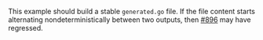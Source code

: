 This example should build a stable `generated.go` file. If the file content
starts alternating nondeterministically between two outputs, then
[#896](https://github.com/99designs/gqlgen/issues/896) may have regressed.
